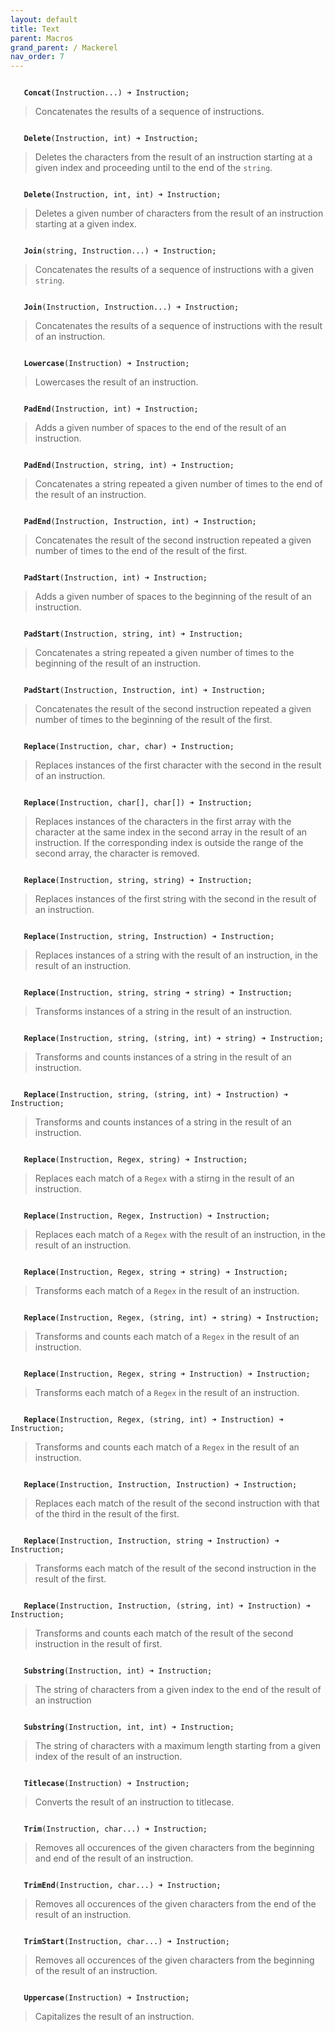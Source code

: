 ```yaml
---
layout: default
title: Text
parent: Macros
grand_parent: / Mackerel
nav_order: 7
---
```


<code class="stratagyn-method-signature">
   <b class="stratagyn-method-name">Concat</b>(Instruction...) &#10140; Instruction;
</code>

> Concatenates the results of a sequence of instructions.

<code class="stratagyn-method-signature">
   <b class="stratagyn-method-name">Delete</b>(Instruction, int) &#10140; Instruction;
</code>

> Deletes the characters from the result of an instruction starting at a given index and proceeding
> until to the end of the `string`.

<code class="stratagyn-method-signature">
   <b class="stratagyn-method-name">Delete</b>(Instruction, int, int) &#10140; Instruction;
</code>

> Deletes a given number of characters from the result of an instruction starting at a given index.

<code class="stratagyn-method-signature">
   <b class="stratagyn-method-name">Join</b>(string, Instruction...) &#10140; Instruction;
</code>

> Concatenates the results of a sequence of instructions with a given `string`.

<code class="stratagyn-method-signature">
   <b class="stratagyn-method-name">Join</b>(Instruction, Instruction...) &#10140; Instruction;
</code>

> Concatenates the results of a sequence of instructions with the result of an instruction.

<code class="stratagyn-method-signature">
   <b class="stratagyn-method-name">Lowercase</b>(Instruction) &#10140; Instruction;
</code>

> Lowercases the result of an instruction.

<code class="stratagyn-method-signature">
   <b class="stratagyn-method-name">PadEnd</b>(Instruction, int) &#10140; Instruction;
</code>

> Adds a given number of spaces to the end of the result of an instruction.

<code class="stratagyn-method-signature">
   <b class="stratagyn-method-name">PadEnd</b>(Instruction, string, int) &#10140; Instruction;
</code>

> Concatenates a string repeated a given number of times to the end of the result of an instruction.


<code class="stratagyn-method-signature">
   <b class="stratagyn-method-name">PadEnd</b>(Instruction, Instruction, int) &#10140; Instruction;
</code>

> Concatenates the result of the second instruction repeated a given number of times to the end 
> of the result of the first.

<code class="stratagyn-method-signature">
   <b class="stratagyn-method-name">PadStart</b>(Instruction, int) &#10140; Instruction;
</code>

> Adds a given number of spaces to the beginning of the result of an instruction.

<code class="stratagyn-method-signature">
   <b class="stratagyn-method-name">PadStart</b>(Instruction, string, int) &#10140; Instruction;
</code>

> Concatenates a string repeated a given number of times to the beginning of the result of an instruction.


<code class="stratagyn-method-signature">
   <b class="stratagyn-method-name">PadStart</b>(Instruction, Instruction, int) &#10140; Instruction;
</code>

> Concatenates the result of the second instruction repeated a given number of times to the beginning 
> of the result of the first.

<code class="stratagyn-method-signature">
   <b class="stratagyn-method-name">Replace</b>(Instruction, char, char) &#10140; Instruction;
</code>

> Replaces instances of the first character with the second in the result of an instruction.

<code class="stratagyn-method-signature">
   <b class="stratagyn-method-name">Replace</b>(Instruction, char[], char[]) &#10140; Instruction;
</code>

> Replaces instances of the characters in the first array with the character at the same index
> in the second array in the result of an instruction. If the corresponding index is outside the range
> of the second array, the character is removed.

<code class="stratagyn-method-signature">
   <b class="stratagyn-method-name">Replace</b>(Instruction, string, string) &#10140; Instruction;
</code>

> Replaces instances of the first string with the second in the result of an instruction.

<code class="stratagyn-method-signature">
   <b class="stratagyn-method-name">Replace</b>(Instruction, string, Instruction) &#10140; Instruction;
</code>

> Replaces instances of a string with the result of an instruction, in the result of an instruction.

<code class="stratagyn-method-signature">
   <b class="stratagyn-method-name">Replace</b>(Instruction, string, string &#10140; string) &#10140; Instruction;
</code>

> Transforms instances of a string in the result of an instruction.

<code class="stratagyn-method-signature">
   <b class="stratagyn-method-name">Replace</b>(Instruction, string, (string, int) &#10140; string) &#10140; Instruction;
</code>

> Transforms and counts instances of a string in the result of an instruction.

<code class="stratagyn-method-signature">
   <b class="stratagyn-method-name">Replace</b>(Instruction, string, (string, int) &#10140; Instruction) &#10140; Instruction;
</code>

> Transforms and counts instances of a string in the result of an instruction.

<code class="stratagyn-method-signature">
   <b class="stratagyn-method-name">Replace</b>(Instruction, Regex, string) &#10140; Instruction;
</code>

> Replaces each match of a `Regex` with a stirng in the result of an instruction.

<code class="stratagyn-method-signature">
   <b class="stratagyn-method-name">Replace</b>(Instruction, Regex, Instruction) &#10140; Instruction;
</code>

> Replaces each match of a `Regex` with the result of an instruction, in the result of an instruction.

<code class="stratagyn-method-signature">
   <b class="stratagyn-method-name">Replace</b>(Instruction, Regex, string &#10140; string) &#10140; Instruction;
</code>

> Transforms each match of a `Regex` in the result of an instruction.

<code class="stratagyn-method-signature">
   <b class="stratagyn-method-name">Replace</b>(Instruction, Regex, (string, int) &#10140; string) &#10140; Instruction;
</code>

> Transforms and counts each match of a `Regex` in the result of an instruction.

<code class="stratagyn-method-signature">
   <b class="stratagyn-method-name">Replace</b>(Instruction, Regex, string &#10140; Instruction) &#10140; Instruction;
</code>

> Transforms each match of a `Regex` in the result of an instruction.

<code class="stratagyn-method-signature">
   <b class="stratagyn-method-name">Replace</b>(Instruction, Regex, (string, int) &#10140; Instruction) &#10140; Instruction;
</code>

> Transforms and counts each match of a `Regex` in the result of an instruction.

<code class="stratagyn-method-signature">
   <b class="stratagyn-method-name">Replace</b>(Instruction, Instruction, Instruction) &#10140; Instruction;
</code>

> Replaces each match of the result of the second instruction with that of the third in the result of the first.


<code class="stratagyn-method-signature">
   <b class="stratagyn-method-name">Replace</b>(Instruction, Instruction, string &#10140; Instruction) &#10140; Instruction;
</code>

> Transforms each match of the result of the second instruction in the result of the first.

<code class="stratagyn-method-signature">
   <b class="stratagyn-method-name">Replace</b>(Instruction, Instruction, (string, int) &#10140; Instruction) &#10140; Instruction;
</code>

> Transforms and counts each match of the result of the second instruction in the result of first.

<code class="stratagyn-method-signature">
   <b class="stratagyn-method-name">Substring</b>(Instruction, int) &#10140; Instruction;
</code>

> The string of characters from a given index to the end of the result of an instruction

<code class="stratagyn-method-signature">
   <b class="stratagyn-method-name">Substring</b>(Instruction, int, int) &#10140; Instruction;
</code>

> The string of characters with a maximum length starting from a given index of the result of an instruction.

<code class="stratagyn-method-signature">
   <b class="stratagyn-method-name">Titlecase</b>(Instruction) &#10140; Instruction;
</code>

> Converts the result of an instruction to titlecase.

<code class="stratagyn-method-signature">
   <b class="stratagyn-method-name">Trim</b>(Instruction, char...) &#10140; Instruction;
</code>

> Removes all occurences of the given characters from the beginning and end of the result of an instruction.

<code class="stratagyn-method-signature">
   <b class="stratagyn-method-name">TrimEnd</b>(Instruction, char...) &#10140; Instruction;
</code>

> Removes all occurences of the given characters from the end of the result of an instruction.

<code class="stratagyn-method-signature">
   <b class="stratagyn-method-name">TrimStart</b>(Instruction, char...) &#10140; Instruction;
</code>

> Removes all occurences of the given characters from the beginning of the result of an instruction.

<code class="stratagyn-method-signature">
   <b class="stratagyn-method-name">Uppercase</b>(Instruction) &#10140; Instruction;
</code>

> Capitalizes the result of an instruction.

